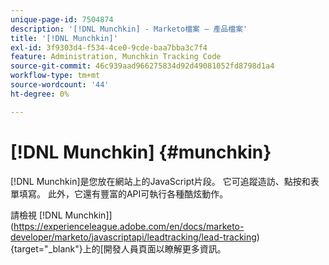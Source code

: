 ```yaml
---
unique-page-id: 7504874
description: '[!DNL Munchkin] - Marketo檔案 — 產品檔案'
title: '[!DNL Munchkin]'
exl-id: 3f9303d4-f534-4ce0-9cde-baa7bba3c7f4
feature: Administration, Munchkin Tracking Code
source-git-commit: 46c939aad966275834d92d49081052fd8798d1a4
workflow-type: tm+mt
source-wordcount: '44'
ht-degree: 0%

---
```


# [!DNL Munchkin] {#munchkin}

[!DNL Munchkin]是您放在網站上的JavaScript片段。 它可追蹤造訪、點按和表單填寫。 此外，它還有豐富的API可執行各種酷炫動作。

請檢視 [!DNL Munchkin]](https://experienceleague.adobe.com/en/docs/marketo-developer/marketo/javascriptapi/leadtracking/lead-tracking){target="_blank"}上的[開發人員頁面以瞭解更多資訊。

